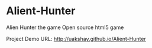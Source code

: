 # Alient-Hunter
Alien Hunter the game
Open source html5 game

Project Demo URL: http://uakshay.github.io/Alient-Hunter
